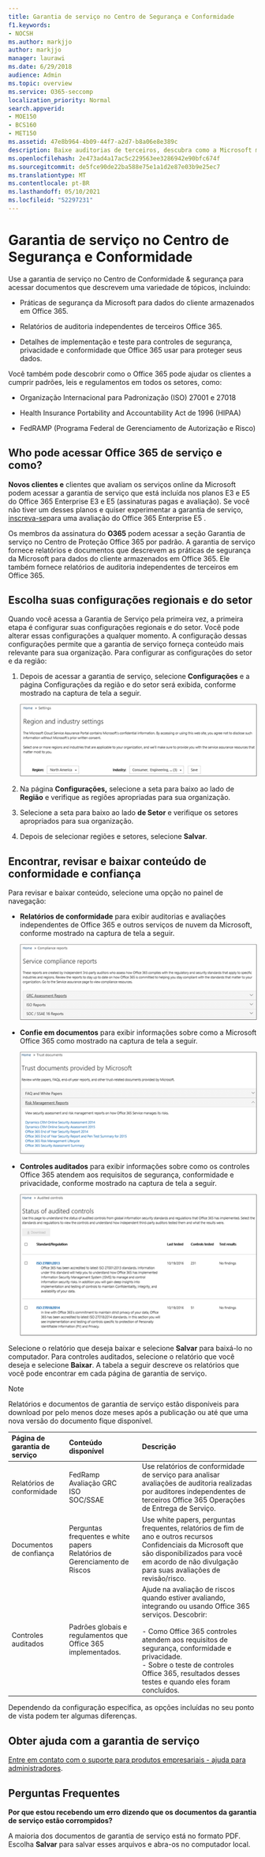 ```yaml
---
title: Garantia de serviço no Centro de Segurança e Conformidade
f1.keywords:
- NOCSH
ms.author: markjjo
author: markjjo
manager: laurawi
ms.date: 6/29/2018
audience: Admin
ms.topic: overview
ms.service: O365-seccomp
localization_priority: Normal
search.appverid:
- MOE150
- BCS160
- MET150
ms.assetid: 47e8b964-4b09-44f7-a2d7-b8a06e8e389c
description: Baixe auditorias de terceiros, descubra como a Microsoft mantém os dados do cliente seguros e saiba como você pode estar em conformidade com ISO, HIPAA, FINRA e FedRAMP quando você usa Office 365.
ms.openlocfilehash: 2e473ad4a17ac5c229563ee3286942e90bfc674f
ms.sourcegitcommit: de5fce90de22ba588e75e1a1d2e87e03b9e25ec7
ms.translationtype: MT
ms.contentlocale: pt-BR
ms.lasthandoff: 05/10/2021
ms.locfileid: "52297231"
---
```

# <a name="service-assurance-in-the-security--compliance-center"></a>Garantia de serviço no Centro de Segurança e Conformidade

Use a garantia de serviço no Centro de Conformidade & segurança para acessar documentos que descrevem uma variedade de tópicos, incluindo: 
  
- Práticas de segurança da Microsoft para dados do cliente armazenados em Office 365. 
    
- Relatórios de auditoria independentes de terceiros Office 365. 
    
- Detalhes de implementação e teste para controles de segurança, privacidade e conformidade que Office 365 usar para proteger seus dados. 
    
Você também pode descobrir como o Office 365 pode ajudar os clientes a cumprir padrões, leis e regulamentos em todos os setores, como:
  
-  Organização Internacional para Padronização (ISO) 27001 e 27018 
    
- Health Insurance Portability and Accountability Act de 1996 (HIPAA)
    
- FedRAMP (Programa Federal de Gerenciamento de Autorização e Risco)
    
## <a name="who-can-access-office-365-service-assurance-and-how"></a>Who pode acessar Office 365 de serviço e como?

 **Novos clientes e** clientes que avaliam os serviços online da Microsoft podem acessar a garantia de serviço que está incluída nos planos E3 e E5 do Office 365 Enterprise E3 e E5 (assinaturas pagas e avaliação). Se você não tiver um desses planos e quiser experimentar a garantia de serviço, [inscreva-se](https://go.microsoft.com/fwlink/p/?LinkID=698279)para uma avaliação do Office 365 Enterprise E5 .
  
 Os membros da assinatura do **O365** podem acessar a seção Garantia de serviço no Centro de Proteção Office 365 por padrão. A garantia de serviço fornece relatórios e documentos que descrevem as práticas de segurança da Microsoft para dados do cliente armazenados em Office 365. Ele também fornece relatórios de auditoria independentes de terceiros em Office 365.
 
## <a name="choose-your-industry-and-regional-settings"></a>Escolha suas configurações regionais e do setor
<a name="Chooseyourindustryregional"> </a>

Quando você acessa a Garantia de Serviço pela primeira vez, a primeira etapa é configurar suas configurações regionais e do setor. Você pode alterar essas configurações a qualquer momento. A configuração dessas configurações permite que a garantia de serviço forneça conteúdo mais relevante para sua organização. Para configurar as configurações do setor e da região:
  
1. Depois de acessar a garantia de serviço, selecione **Configurações** e a página Configurações da região e do setor será exibida, conforme mostrado na captura de tela a seguir. 
    
    ![Mostra a página Configurações do Centro de Proteção.](../media/101716e8-9c0a-4839-a2c0-f6aacf64eb9d.png)
  
2. Na página **Configurações,** selecione a seta para baixo ao lado de **Região** e verifique as regiões apropriadas para sua organização. 
    
3. Selecione a seta para baixo ao lado **de Setor** e verifique os setores apropriados para sua organização. 
    
4. Depois de selecionar regiões e setores, selecione **Salvar**.
    
## <a name="find-review-and-download-compliance-and-trust-content"></a>Encontrar, revisar e baixar conteúdo de conformidade e confiança
<a name="Chooseyourindustryregional"> </a>

Para revisar e baixar conteúdo, selecione uma opção no painel de navegação:
  
- **Relatórios de conformidade** para exibir auditorias e avaliações independentes de Office 365 e outros serviços de nuvem da Microsoft, conforme mostrado na captura de tela a seguir. 
    
    ![Mostra a página De garantia do serviço: Relatórios de Conformidade do Serviço.](../media/149f2181-a558-4963-85e5-8d5ebc7cdac8.png)
  
- **Confie em documentos** para exibir informações sobre como a Microsoft Office 365 como mostrado na captura de tela a seguir. 
    
    ![Mostra a página garantia de serviço: Documentos de confiança fornecidos pela Microsoft](../media/5dd4e89a-25a2-45e7-8d6c-a5c5b9237327.png)
  
- **Controles auditados** para exibir informações sobre como os controles Office 365 atendem aos requisitos de segurança, conformidade e privacidade, conforme mostrado na captura de tela a seguir. 
    
    ![Mostra a tela Controles auditados de garantia de serviço.](../media/4baf252b-603d-45e0-af12-32616154df65.png)
  
Selecione o relatório que deseja baixar e selecione **Salvar** para baixá-lo no computador. Para controles auditados, selecione o relatório que você deseja e selecione **Baixar**. A tabela a seguir descreve os relatórios que você pode encontrar em cada página de garantia de serviço. 
  
> [!NOTE]
> Relatórios e documentos de garantia de serviço estão disponíveis para download por pelo menos doze meses após a publicação ou até que uma nova versão do documento fique disponível. 
  
|**Página de garantia de serviço**|**Conteúdo disponível**|**Descrição**|
|:-----|:-----|:-----|
|Relatórios de conformidade  <br/> | FedRamp  <br/>  Avaliação GRC  <br/>  ISO  <br/>  SOC/SSAE  <br/> |Use relatórios de conformidade de serviço para analisar avaliações de auditoria realizadas por auditores independentes de terceiros Office 365 Operações de Entrega de Serviço.  <br/> |
|Documentos de confiança  <br/> | Perguntas frequentes e white papers  <br/>  Relatórios de Gerenciamento de Riscos  <br/> |Use white papers, perguntas frequentes, relatórios de fim de ano e outros recursos Confidenciais da Microsoft que são disponibilizados para você em acordo de não divulgação para suas avaliações de revisão/risco.  <br/> |
|Controles auditados  <br/> |Padrões globais e regulamentos que Office 365 implementados.  <br/> | Ajude na avaliação de riscos quando estiver avaliando, integrando ou usando Office 365 serviços. Descobrir:  <br/> <br/>- Como Office 365 controles atendem aos requisitos de segurança, conformidade e privacidade.  <br/>- Sobre o teste de controles Office 365, resultados desses testes e quando eles foram concluídos.  <br/> |
   
Dependendo da configuração específica, as opções incluídas no seu ponto de vista podem ter algumas diferenças.
    
## <a name="get-help-with-service-assurance"></a>Obter ajuda com a garantia de serviço
<a name="addother"> </a>

[Entre em contato com o suporte para produtos empresariais - ajuda para administradores](../business-video/get-help-support.md).
  
## <a name="frequently-asked-questions"></a>Perguntas Frequentes
<a name="addother"> </a>

 **Por que estou recebendo um erro dizendo que os documentos da garantia de serviço estão corrompidos?**
  
A maioria dos documentos de garantia de serviço está no formato PDF. Escolha **Salvar** para salvar esses arquivos e abra-os no computador local.